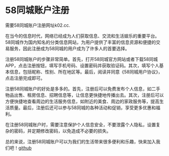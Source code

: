 # 58同城账户注册

需要58同城账户注册网址k02.cc.

在当今的信息时代，网络已经成为人们获取信息、交流和生活娱乐的重要平台。58同城作为国内知名的分类信息网站，为用户提供了丰富的信息资源和便捷的交易服务，因此注册成为58同城的用户成为了许多人的首要选择。

注册58同城账户的步骤非常简单。首先，打开58同城官方网站或者下载58同城APP，点击注册按钮，填写手机号码、设置密码并获取验证码。其次，填写个人基本信息，包括昵称、性别、所在地区等。最后，阅读并同意《58同城用户协议》，点击注册完成即可。

注册58同城账户的好处是多多的。首先，注册后可以免费发布个人信息，如二手物品出售、租房信息、招聘信息等，让信息更快捷地传播出去。其次，注册后可以方便快捷地查看周边的生活服务信息，如附近的美食、周边的家政服务等，提高生活质量。最后，注册后还可以参与58同城的各种活动和促销，享受更多优惠和福利。

在注册58同城账户时，需要注意保护个人信息安全，不要泄露个人隐私，设置复杂的密码，并定期修改密码，以免造成不必要的损失。

总的来说，注册58同城账户可以为我们的生活带来很多便利和乐趣，快来加入我们吧！[github](https://github.com)